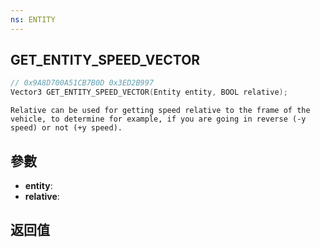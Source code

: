 ```yaml
---
ns: ENTITY
---
```

## GET_ENTITY_SPEED_VECTOR

```c
// 0x9A8D700A51CB7B0D 0x3ED2B997
Vector3 GET_ENTITY_SPEED_VECTOR(Entity entity, BOOL relative);
```

```
Relative can be used for getting speed relative to the frame of the vehicle, to determine for example, if you are going in reverse (-y speed) or not (+y speed).  
```

## 參數
* **entity**: 
* **relative**: 

## 返回值

